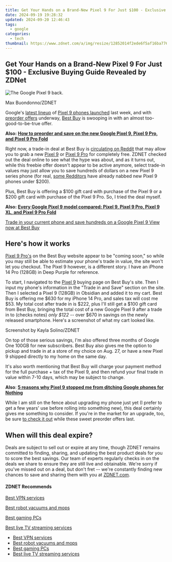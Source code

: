 ```yaml
---
title: Get Your Hands on a Brand-New Pixel 9 For Just $100 - Exclusive Buying Guide Revealed by ZDNet
date: 2024-09-19 19:28:32
updated: 2024-09-20 12:46:43
tags:
  - google
categories:
  - tech
thumbnail: https://www.zdnet.com/a/img/resize/12852014f2ede6f5af16ba77657dd246150db363/2024/08/21/bb192b00-d031-45e8-b9bf-8b54026682aa/google-pixel-9-zdnet-7.jpg?width=278&height=156&fit=crop&auto=webp
---
```


## Get Your Hands on a Brand-New Pixel 9 For Just $100 - Exclusive Buying Guide Revealed by ZDNet

![The Google Pixel 9 back.](https://www.zdnet.com/a/img/resize/a41bd3604d81920936d058f3705720caddfd3567/2024/08/10/5fd6764a-24e3-4f79-878c-36d25a367834/dsc01758.jpg?auto=webp&width=1280)

Max Buondonno/ZDNET

Google's [latest lineup](https://www.zdnet.com/article/every-google-pixel-9-model-compared-pixel-9-pixel-9-pro-pixel-9-xl-and-pixel-9-pro-fold/) of [Pixel 9 phones launched](https://www.zdnet.com/article/everything-announced-at-made-by-google-2024-pixel-9-pro-fold-gemini-watch-3-and-more/) last week, and with [preorder offers](https://www.zdnet.com/article/how-to-preorder-the-new-google-pixel-9-pixel-9-pro-and-pixel-9-pro-fold/) underway, [Best Buy](https://shop-links.co/link/?url=https%3A%2F%2Fwww.bestbuy.com%2F&publisher_slug=itechdaily19598&exclusive=1) is swooping in with an almost too-good-to-be-true offer. 

**Also:** [**How to preorder and save on the new Google Pixel 9, Pixel 9 Pro, and Pixel 9 Pro Fold**](https://www.zdnet.com/article/how-to-preorder-the-new-google-pixel-9-pixel-9-pro-and-pixel-9-pro-fold/)

Right now, a trade-in deal at Best Buy is [circulating on Reddit](https://www.reddit.com/r/pixel%5Fphones/comments/1etof1y/bestbuy%5Ftrade%5Fin%5Ffor%5Fa%5Fpixel%5F9%5Fpro%5Fbasically%5Ffree/) that may allow you to grab a new [Pixel 9](https://www.zdnet.com/article/why-the-cheapest-pixel-9-is-my-sleeper-pick-for-best-google-phone-this-year/) or [Pixel 9 Pro](https://www.zdnet.com/article/the-google-pixel-9-pros-add-me-feature-is-an-ar-camera-tool-youll-actually-use/) for completely free. ZDNET checked out the deal online to see what the hype was about, and as it turns out, while this freebie offer doesn't appear to be active anymore, select trade-in values may just allow you to save hundreds of dollars on a new Pixel 9 series phone (for real, [some Redditors](https://www.reddit.com/r/pixel%5Fphones/comments/1etof1y/comment/lihlm60/?utm%5Fsource=share&utm%5Fmedium=web3x&utm%5Fname=web3xcss&utm%5Fterm=1&utm%5Fcontent=share%5Fbutton) have already nabbed new Pixel 9 phones under $200). 

Plus, Best Buy is offering a $100 gift card with purchase of the Pixel 9 or a $200 gift card with purchase of the Pixel 9 Pro. So, I tried the deal myself. 

**Also:** [**Every Google Pixel 9 model compared: Pixel 9, Pixel 9 Pro, Pixel 9 XL, and Pixel 9 Pro Fold**](https://www.zdnet.com/article/every-google-pixel-9-model-compared-pixel-9-pixel-9-pro-pixel-9-xl-and-pixel-9-pro-fold/)

[Trade in your current phone and save hundreds on a Google Pixel 9 View now at Best Buy](https://shop-links.co/link/?url=https%3A%2F%2Fwww.bestbuy.com%2Fsite%2Fgoogle-pixel-9-128gb-unlocked-obsidian%2F6587819.p%3FskuId%3D6587819&publisher_slug=itechdaily19598&exclusive=1)

## Here's how it works 

[Pixel 9 Pro's](https://shop-links.co/link/?url=https%3A%2F%2Fwww.bestbuy.com%2Fsite%2Fgoogle-pixel-9-pro-128gb-unlocked-obsidian%2F6587887.p%3FskuId%3D6587887&publisher_slug=itechdaily19598&exclusive=1) on the Best Buy website appear to be "coming soon," so while you may still be able to estimate your phone's trade in value, the site won't let you checkout. The Pixel 9 however, is a different story. I have an iPhone 14 Pro (128GB) in Deep Purple for reference. 

To start, I navigated to the [Pixel 9](https://shop-links.co/link/?url=https%3A%2F%2Fwww.bestbuy.com%2Fsite%2Fgoogle-pixel-9-pro-128gb-unlocked-obsidian%2F6587887.p%3FskuId%3D6587887&publisher_slug=itechdaily19598&exclusive=1) buying page on Best Buy's site. Then I input my phone's information in the "Trade in and Save" section on the site. Then I selected a Pixel 9 (128GB) in Obsidian and added it to my cart. Best Buy is offering me $630 for my iPhone 14 Pro, and sales tax will cost me $53\. My total cost after trade in is $222, plus I'll still get a $100 gift card from Best Buy, bringing the total cost of a new Google Pixel 9 after a trade in to (checks notes) _only $122_ \-- over $670 in savings on the newly released smartphone. Here's a screenshot of what my cart looked like. 

Screenshot by Kayla Solino/ZDNET

On top of those serious savings, I'm also offered three months of Google One 100GB for new subscribers. Best Buy also gives me the option to pickup and trade in at a store of my choice on Aug. 27, or have a new Pixel 9 shipped directly to my home on the same day. 

It's also worth mentioning that Best Buy will charge your payment method for the full purchase + tax of the Pixel 9, and then refund your final trade in value within 7-10 days, which may be subject to change. 

**Also**: [**5 reasons why Pixel 9 stopped me from ditching Google phones for Nothing**](https://www.zdnet.com/article/5-reasons-why-pixel-9-stopped-me-from-ditching-google-phones-for-nothing/)

While I am still on the fence about upgrading my phone just yet (I prefer to get a few years' use before rolling into something new), this deal certainly gives me something to consider. If you're in the market for an upgrade, too, be sure [to check it out](https://shop-links.co/link/?url=https%3A%2F%2Fwww.bestbuy.com%2Fsite%2Fgoogle-pixel-9-128gb-unlocked-obsidian%2F6587819.p%3FskuId%3D6587819&publisher_slug=itechdaily19598&exclusive=1) while these sweet preorder offers last. 

## When will this deal expire?

Deals are subject to sell out or expire at any time, though ZDNET remains committed to finding, sharing, and updating the best product deals for you to score the best savings. Our team of experts regularly checks in on the deals we share to ensure they are still live and obtainable. We're sorry if you've missed out on a deal, but don't fret -- we're constantly finding new chances to save and sharing them with you at [ZDNET.com](https://www.zdnet.com/). 

#### **ZDNET** Recommends

[Best VPN services](https://www.zdnet.com/article/best-vpn/ "Best VPN services")

[Best robot vacuums and mops](https://www.zdnet.com/article/best-robot-vacuum-mop/ "Best robot vacuums and mops")

[Best gaming PCs](https://www.zdnet.com/article/best-gaming-pc/ "Best gaming PCs")

[Best live TV streaming services](https://www.zdnet.com/article/best-live-tv-streaming-service/ "Best live TV streaming services")

* [Best VPN services](https://www.zdnet.com/article/best-vpn/ "Best VPN services")
* [Best robot vacuums and mops](https://www.zdnet.com/article/best-robot-vacuum-mop/ "Best robot vacuums and mops")
* [Best gaming PCs](https://www.zdnet.com/article/best-gaming-pc/ "Best gaming PCs")
* [Best live TV streaming services](https://www.zdnet.com/article/best-live-tv-streaming-service/ "Best live TV streaming services")

<ins class="adsbygoogle"
     style="display:block"
     data-ad-format="autorelaxed"
     data-ad-client="ca-pub-7571918770474297"
     data-ad-slot="1223367746"></ins>



<ins class="adsbygoogle"
     style="display:block"
     data-ad-client="ca-pub-7571918770474297"
     data-ad-slot="8358498916"
     data-ad-format="auto"
     data-full-width-responsive="true"></ins>
